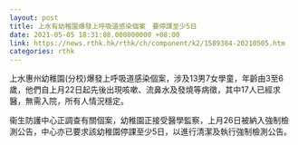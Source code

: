 ```yaml
---
layout: post
title: 上水有幼稚園爆發上呼吸道感染個案　要停課至少5日
date: 2021-05-05 18:31:08.000000000 +08:00
link: https://news.rthk.hk/rthk/ch/component/k2/1589384-20210505.htm
categories: rthk
---
```


上水惠州幼稚園(分校)爆發上呼吸道感染個案，涉及13男7女學童，年齡由3至6歲，他們自上月22日起先後出現咳嗽、流鼻水及發燒等病徵，其中17人已經求醫，無需入院，所有人情況穩定。

衞生防護中心正調查有關個案，幼稚園正接受醫學監察，上月26日被納入強制檢測公告，中心亦已要求該幼稚園停課至少5日，以進行清潔及執行強制檢測公告。
